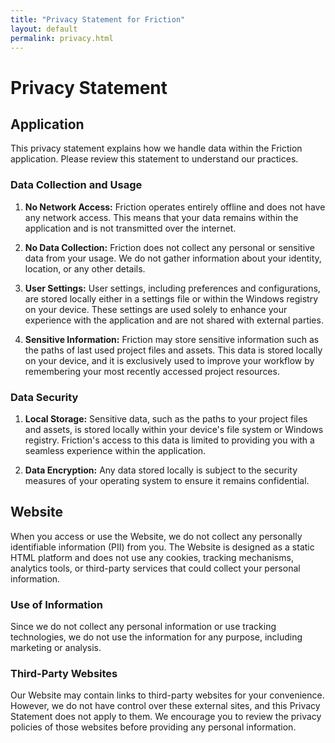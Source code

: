 ```yaml
---
title: "Privacy Statement for Friction"
layout: default
permalink: privacy.html
---
```


# Privacy Statement

## Application

This privacy statement explains how we handle data within the Friction application. Please review this statement to understand our practices.

### Data Collection and Usage

1. **No Network Access:** Friction operates entirely offline and does not have any network access. This means that your data remains within the application and is not transmitted over the internet.

2. **No Data Collection:** Friction does not collect any personal or sensitive data from your usage. We do not gather information about your identity, location, or any other details.

3. **User Settings:** User settings, including preferences and configurations, are stored locally either in a settings file or within the Windows registry on your device. These settings are used solely to enhance your experience with the application and are not shared with external parties.

4. **Sensitive Information:** Friction may store sensitive information such as the paths of last used project files and assets. This data is stored locally on your device, and it is exclusively used to improve your workflow by remembering your most recently accessed project resources.

### Data Security

1. **Local Storage:** Sensitive data, such as the paths to your project files and assets, is stored locally within your device's file system or Windows registry. Friction's access to this data is limited to providing you with a seamless experience within the application.

2. **Data Encryption:** Any data stored locally is subject to the security measures of your operating system to ensure it remains confidential.

## Website

When you access or use the Website, we do not collect any personally identifiable information (PII) from you. The Website is designed as a static HTML platform and does not use any cookies, tracking mechanisms, analytics tools, or third-party services that could collect your personal information.

### Use of Information

Since we do not collect any personal information or use tracking technologies, we do not use the information for any purpose, including marketing or analysis.

### Third-Party Websites

Our Website may contain links to third-party websites for your convenience. However, we do not have control over these external sites, and this Privacy Statement does not apply to them. We encourage you to review the privacy policies of those websites before providing any personal information.
